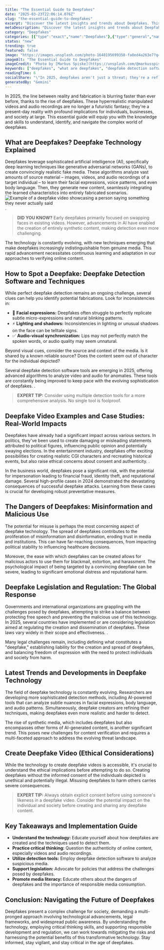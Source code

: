 ```yaml
---
title: "The Essential Guide to Deepfakes"
date: "2025-03-23T22:06:14.076Z"
slug: "the-essential-guide-to-deepfakes"
excerpt: "Discover the latest insights and trends about Deepfakes. This comprehensive guide covers everything you need to know about Deepfakes in 2025."
metaDescription: "Discover the latest insights and trends about Deepfakes. This comprehensive guide covers everything you need to know about Deepfakes in 2025."
category: "Deepfakes"
categories: [{"type":"exact","name":"Deepfakes"},{"type":"general","name":"Artificial Intelligence"},{"type":"medium","name":"Computer Vision"},{"type":"specific","name":"Image Synthesis"},{"type":"niche","name":"Generative Adversarial Networks"}]
status: "new"
trending: true
featured: false
image: "https://images.unsplash.com/photo-1648195699350-fa0ed4a263e7?q=85&w=1200&fit=max&fm=webp&auto=compress"
imageAlt: "The Essential Guide to Deepfakes"
imageCredit: "Photo by [Markus Spiske](https://unsplash.com/@markusspiske) on Unsplash"
keywords: ["deepfakes", "what are deepfakes", "deepfake detection software", "how to spot a deepfake", "deepfake technology explained", "best deepfake detection tools", "deepfake video examples", "dangers of deepfakes", "deepfake legislation", "create deepfake video"]
readingTime: 6
socialShare: "\"In 2025, deepfakes aren't just a threat; they're a reflection of our technological capabilities and our responsibility to use them ethically.  The future of truth depends on our collective vigilance.\""
generatedBy: "Gemini"
---
```




In 2025, the line between reality and fabrication is blurring faster than ever before, thanks to the rise of deepfakes.  These hyperrealistic manipulated videos and audio recordings are no longer a futuristic fantasy; they're a present-day reality with profound implications for individuals, businesses, and society at large. This essential guide will equip you with the knowledge and skills to understand, identify, and navigate the complex world of deepfakes.

## What are Deepfakes? Deepfake Technology Explained

Deepfakes leverage sophisticated artificial intelligence (AI), specifically deep learning techniques like generative adversarial networks (GANs), to create convincingly realistic fake media.  These algorithms analyze vast amounts of source material – images, videos, and audio recordings of a target individual – to learn their facial expressions, voice patterns, and even body language.  Then, they generate new content, seamlessly integrating the learned characteristics into entirely fabricated scenarios. ![Example of a deepfake video showcasing a person saying something they never actually said](https://images.unsplash.com/photo-1648195699350-fa0ed4a263e7?q=85&w=1200&fit=max&fm=webp&auto=compress).

> **DID YOU KNOW?**  Early deepfakes primarily focused on swapping faces in existing videos.  However, advancements in AI have enabled the creation of entirely synthetic content, making detection even more challenging.

The technology is constantly evolving, with new techniques emerging that make deepfakes increasingly indistinguishable from genuine media. This rapid advancement necessitates continuous learning and adaptation in our approaches to verifying online content.

## How to Spot a Deepfake: Deepfake Detection Software and Techniques

While perfect deepfake detection remains an ongoing challenge, several clues can help you identify potential fabrications.  Look for inconsistencies in:

* 🔑 **Facial expressions:**  Deepfakes often struggle to perfectly replicate subtle micro-expressions and natural blinking patterns.
* ⚡ **Lighting and shadows:**  Inconsistencies in lighting or unusual shadows on the face can be telltale signs.
* ✅ **Audio-visual synchronization:**  Lips may not perfectly match the spoken words, or audio quality may seem unnatural.

Beyond visual cues, consider the source and context of the media. Is it shared by a known reliable source? Does the content seem out of character for the individual depicted?

Several deepfake detection software tools are emerging in 2025, offering advanced algorithms to analyze video and audio for anomalies.  These tools are constantly being improved to keep pace with the evolving sophistication of deepfakes. .

> **EXPERT TIP:**  Consider using multiple detection tools for a more comprehensive analysis.  No single tool is foolproof.

## Deepfake Video Examples and Case Studies: Real-World Impacts

Deepfakes have already had a significant impact across various sectors.  In politics, they've been used to create damaging or misleading statements attributed to political figures, influencing public opinion and potentially swaying elections.  In the entertainment industry, deepfakes offer exciting possibilities for creating realistic CGI characters and recreating historical events, but also raise ethical concerns about consent and authenticity.  .

In the business world, deepfakes pose a significant risk, with the potential for impersonation leading to financial fraud, identity theft, and reputational damage.  Several high-profile cases in 2024 demonstrated the devastating consequences of successful deepfake attacks.  Learning from these cases is crucial for developing robust preventative measures.

## The Dangers of Deepfakes: Misinformation and Malicious Use

The potential for misuse is perhaps the most concerning aspect of deepfake technology.  The spread of deepfakes contributes to the proliferation of misinformation and disinformation, eroding trust in media and institutions.  This can have far-reaching consequences, from impacting political stability to influencing healthcare decisions.

Moreover, the ease with which deepfakes can be created allows for malicious actors to use them for blackmail, extortion, and harassment.  The psychological impact of being targeted by a convincing deepfake can be severe, leading to significant emotional distress and reputational harm.

## Deepfake Legislation and Regulation: The Global Response

Governments and international organizations are grappling with the challenges posed by deepfakes, attempting to strike a balance between protecting free speech and preventing the malicious use of this technology.  In 2025, several countries have implemented or are considering legislation aimed at regulating the creation and dissemination of deepfakes.  These laws vary widely in their scope and effectiveness.  .

Many legal challenges remain, including defining what constitutes a "deepfake," establishing liability for the creation and spread of deepfakes, and balancing freedom of expression with the need to protect individuals and society from harm.

## Latest Trends and Developments in Deepfake Technology

The field of deepfake technology is constantly evolving.  Researchers are developing more sophisticated detection methods, including AI-powered tools that can analyze subtle nuances in facial expressions, body language, and audio patterns.  Simultaneously, deepfake creators are refining their techniques, making deepfakes even more realistic and harder to detect.

The rise of synthetic media, which includes deepfakes but also encompasses other forms of AI-generated content, is another significant trend.  This poses new challenges for content verification and requires a multi-faceted approach to address the evolving threat landscape.

## Create Deepfake Video (Ethical Considerations)

While the technology to create deepfake videos is accessible, it's crucial to understand the ethical implications before attempting to do so.  Creating deepfakes without the informed consent of the individuals depicted is unethical and potentially illegal.  Misusing deepfakes to harm others carries severe consequences.  

> **EXPERT TIP:**  Always obtain explicit consent before using someone's likeness in a deepfake video.  Consider the potential impact on the individual and society before creating and sharing any deepfake content.

## Key Takeaways and Implementation Guide

* **Understand the technology:**  Educate yourself about how deepfakes are created and the techniques used to detect them.
* **Practice critical thinking:**  Question the authenticity of online content, especially videos and audio recordings.
* **Utilize detection tools:**  Employ deepfake detection software to analyze suspicious media.
* **Support legislation:**  Advocate for policies that address the challenges posed by deepfakes.
* **Promote media literacy:**  Educate others about the dangers of deepfakes and the importance of responsible media consumption.

## Conclusion: Navigating the Future of Deepfakes

Deepfakes present a complex challenge for society, demanding a multi-pronged approach involving technological advancements, legal frameworks, and widespread public awareness.  By understanding the technology, employing critical thinking skills, and supporting responsible development and regulation, we can work towards mitigating the risks and harnessing the potential benefits of this transformative technology.  Stay informed, stay vigilant, and stay critical in the age of deepfakes.

